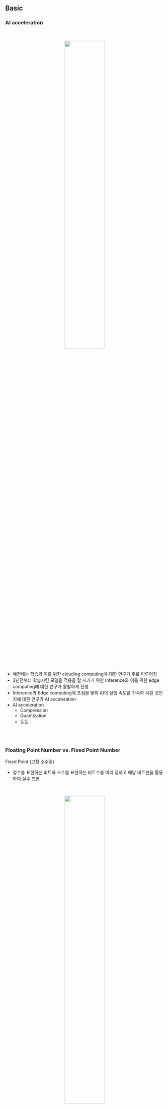 ## Basic
### AI acceleration

<br>

<p align=center><img src="./images/4/11.png" width=50%></p>

<br>


- 예전에는 학습과 이를 위한 clouding computing에 대한 연구가 주로 이루어짐
- 2년전부터 학습시킨 모델을 적용을 잘 시키기 위한 Inference와 이를 위한 edge computing에 대한 연구가 활발하게 진행
- Inference와 Edge computing에 초점을 맞춰 AI의 실행 속도를 가속화 시킬 것인지에 대한 연구가 AI acceleration
- AI acceleration
    - Compression
    - Quantization
    - 등등..

<br>
<br>

### Floating Point Number vs. Fixed Point Number
Fixed Point (고정 소수점)
-  정수를 표현하는 비트와 소수를 표현하는 비트수를 미리 정하고 해당 비트만을 활용하여 실수 표현

<br>

<p align=center><img src="./images/4/1.png" width=50%></p>

<br>

- 예시

<br>

$${7.625}_{10}={111.101}_{2}$$

<br>

<p align=center><img src="./images/4/3.png" width=50%></p>

<br>

Floating Point (부동 소수점)
- 고정 소수점 방식과 비트를 사용하는 체계가 다르며 이를 표현하는 다양한 체계 존재
    - 일반적으로 IEEE 754 방식을 많이 사용 

<br>

<p align=center><img src="./images/4/2.png" width=50%></p>

<br>

- 예시
    - 이진수 변환 : ${7.625}_{10}={111.101}_{2} $
    - 정규화 : ${1.11101}_{2}\times2^{2} $
    - Exponent : $2_{10}+127_{10} (bias)=129_{10}=10000001_{2}$
    - Mantissa : $11101_{2}$

<br>

<p align=center><img src="./images/4/4.png" width=50%></p>

<br>
<br>

### Quantization (양자화)
- 양자화 기법은 32bit floating point 기반의 학습 파라미터들을 이보다 낮은 비트 폭(비트 너비, 비트 수)로 표현하기 위해 사용
- 보통 deep learning에서 양자화는 32bit floating point 에서 8bit integer로 맵핑하는 것을 의미 

<br>

<p align=center><img src="./images/4/12.png" width=50%></p>

<br>

- 양자화를 수행하는 대상은 모델의 가중치(weight), 활성화 출력(activation), 그리고 기울기(gradient) 모두가 해당 가능
- 기울기의 경우 분포가 매우 극단적일 수 있고 양자화 오류로 인해 학습 중 파라미터의 값들이 수렴이 안되는 문제로 양자화 대상으로 크게 고려되고 있지는 않음 


Dynamic Range
-  숫자의 표현 범위를 의미

Precision / Resolution
- 범위 내에서 얼마나 세밀하게 숫자를 나눠서 표현하는지 

<br>
<br>

# A Survey of Quantization Methods for Efficient Neural Network Inference
## Ⅲ Basic Conceopts of Quantization
### A. Problem Setup and Notations

<br>
<br>

### B. Uniform Quantization

<br>
<p align=center><img src="./images/4/14.png" width=50%></p>
<br>

- NN (Neural Network)의 가중치와 활성화 출력인 floating point 값을 작은 precision 범위로 맵핑시키는 함수를 정의하는 것이 우선
- 가장 보편적인 quantization 식은 아래와 같음 

<br>

$$Q(r)=Int(r/S)-Z$$
$$Q : Quantization \ operator$$
$$r : real \ valued \ input \ (weights \ or \ activations)$$
$$S : scaling \ factor$$
$$X : integer \ zero \ point$$

<br>

- $Int$ 함수는 rounding operation을 통해 실수 값을 정수값으로 변환
    - 가장 가까운 정수의 값으로 할당 또는 truncation, ... 
- $Z$는 영점(0)을 의미하는데 실수 0에 맵핑이 되는 정수의 값


<br>

*cf*
- 논문에 나와있지는 않지만 위의 과정을 거친 후 $Clip$ 과정이 필요한 경우도 존재

<br>

$$Q(r)=Clip(Int(r/S)-Z)$$

<br>

<p align=center><img src="./images/4/5.png" width=50%></p>

<br>

- 이 방법은 **uniform quantization**
    - 실수와 정수간의 맵핑을 만들 때 각 구간, 즉 양자화 레벨을 균등하게 나눔
- 비 균등하게 나누는 방법을 **non-uniform quantization**이라고 함
- 이 방법은 양자화 된 값 $Q(r)$에서 실수값 $r$로 값을 다시 변환 가능하고 이를 **dequantization** 이라 함

<br>

$$\widetilde{r}=S\left (Q(r)+Z\right )$$

<br>

- $\widetilde{r}$ 은 rounding operation 때문에 $r$과 같지 않을 수도 있음

<br>
<br>

### C. Symmetric and Asymmetric Quantization
- Uniform quantization의 가장 중요한 요소는 scaling factor인 $S$를 선택하는 것

<br>

$$S=\frac{\beta-\alpha}{2^{b}-1}$$

$$[\alpha, \beta] : clipping \ range$$

$$b : quantization \ bit \ width$$

<br>

$$Z=-round(\frac{\alpha}{S})-2^{b-1}$$

<br>

- 가장 먼저 $[\alpha, \beta]$ 의 범위를 결정해야 하는데 이 과정을 **calibration** 이라고 하기도 함

<br>

- $[\alpha, \beta]$은 칩이 ARM인지 Intel 계열인지에 따라 다름
    - ARM : MinMax 이용
    - Intel : Histogram 이용 
- MinMax에서 $[\alpha, \beta]=[r_{min}, r_{max}]$ 이고 이는 **asymmetric quantization** 영역
    - **Asymmetric quantization**는 $-\alpha\neq\beta$ 인 경우
    - **Symmetric quantization**은 $-\alpha=\beta$ 인 경우


<br>
<p align=center><img src="./images/4/6.png" width=50%></p>
<br>

- MinMax 에시
    - FP32 -> INT8로 변환

    <br>

    <p align=center><img src="./images/4/13.png" width=50%></p>

    <br>

    - Min = -4.75, Max = 4.67

    $$S=\frac{\beta-\alpha}{2^{b}-1}=\frac{4.67-(-4.75)}{256-1}=\frac{9.42}{255}=0.037$$

    $$Z=-round(\frac{\alpha}{S})-2^{b-1}=-round(\frac{-4.75}{0.037})-2^{7}=-round(-128.38)-128=128-128=0$$

    $$Q(-3.57)=Int(-3.57/0.037)-0=-96$$

<br>

- MinMax를 이용하여 symmetric quantization 적용 가능
    - $-\alpha=\beta=\max(\left| r_{max}\right|, \left| r_{min}\right|)$ 
- Asymmetric quantization은 symmetric 과 비교하여 더 타이트한 clipping range를 가지게 됨
- 이는 양자화하고자 하는 가중치나 activation들이 불균형 할 때 중요함
    - activation ReLU를 통과한 값은 언제나 양수의 값을 가짐 
- 하지만 $Z=0$가 되므로 symmetric을 이용할 때는 식이 간단해 질 수 있음

<br>

$$Q(r)=Int(\frac{r}{S})$$

<br>

- Scaling factor를 결정하는 2가지 선택
    - **Full range** 
        - floor rounding mode : $S=\frac{2max(|r|)}{2^{n}-1}$
        - INT8 range  : $[-128, 127]$

    - **Restricted range**
        - $S=\frac{max(|r)}{2^{n-1}-1}$
        - INT8 range : $[-127, 127]$

- Full range가 더 정확

<br>

- Symmetric quantization가 실제로 더 많이 사용됨
    - $Z=0$이 되어서 추론하는 동안 계산 비용이 줄어듦
    - 더 직관적으로 적용이 가능

<br>

- MinMax를 이용하여 symmetric, asymmetric quantization을 진행하는 것은 매우 많이 사용하는 방법
- 하지만 이는 데이터의 이상치에 매우 민감
    - 불필요하게 범위를 늘리고 그 결과로 quantization의 resolution이 감소
- 이를 해결할 방법은 MinMax 대신 percentile을 사용하는 것 
    - 즉, 가장 큰 수 대신 i번째로 큰/작은 수를 $\beta, \alpha$ 로 사용 
- 또는 실수 값과 양자화된 값 사이의 information loss 등의 KL divergence를 최소화하는 $\alpha$와 $\beta$를 선택하는 방법 이용

<br>

**Summary (Symmetric vs Asymmetric Quantization)**
- Symmetric quantization은 symmetric range를 사용하여 clipping 분할
- $Z=0$ 이기 때문에 쉽게 계산과 적용 가능
- 범위가 왜곡되거나 symmetric 하지 않은 경우에서는 좋은 성능을 내지 못함
- 이런 경우에는 asymmetric quantization 사용


<br>
<br>

### D. Range Calibration Algorithms : Static vs Dynamic Quantization
- Quantization 방법을 나누는 다른 방법은 **언제** clipping range를 결정하는지
    - **Static quantization**
        - 모델의 가중치와 활성화 출력 모두 양자화 사전에 진행
        - 즉, clipping range가 사전에 미리 계산이 되어있고 추론 시에 고정된 값으로 사용되는 방법
        - 샘플 입력 데이터를 준비하여 clipping range를 정함
    - **Dynamic quantization**
        - 모델의 가중치값들은 pretrained 되어 정해진 값
        - 모델의 가중치에 대해서만 양자화 진행
        - 활성화 출력은 추론할 때 동적으로 양자화
            - 활성화 출력은 메모리에 32bit floating point로 read, write
            - 추론할 때
- 이 range는 가중치에 대해서는 정적으로 계산이 되고 파라미터들은 추론하는 동안 보통 고정됨

<br>



<br>

- Dynamic quantization에서 런타임동안 각 activation map의 clipping range는 
- 이 방식은 실시간 신호 통계의 계산이 필요하며 이는 매우 큰 오버헤드를 가짐 
- 하지만 dynamic quantization은 각 input마다 정확한 signal range를 계산하므로 더 높은 정확도를

<br>

- d이

<br>

**Summary (Dynamic vs Static Quantization)**
- Dynamic quantization은 동적으로 각 activation의 clipping range를 계산하여 대체로 높은 정확도를 얻음
- 하지만 신호를 동적으로 계산하는 것은 매우 비용이 비싸기 때문에 주로 clipping range가 모든 입력에서 고정된 static quantization을 사용 

<br>
<br>

### E. Quantization Granularity
- 대부분의 computer vision에서, 하나의 layer로 들어가는 activation input은 많은 다양한 필터들과 convolution 연산을 진행

<br>

<p align=center><img src="./images/4/7.png" width=30%></p>

<br>

- 각 convolution filter 다른 범위의 값들을 가지고 있음
- 가중치 (weights)에 대해 clipping 범위를 계산을 어느 세부 수준에서 계산할 것인가에 대하여 quantization 방법을 나눌 수 있음
    - **Layerwise Quantization** 
    - **Groupwise Quantization**

<br>

<p align=center><img src="./images/4/8.png" width=50%></p>

<br>

#### a) Layerwise Quantization
- 한 layer의 모든 convolution filter들의 가중치를 고려하여 clipping range를 고려
- 한 layer의 모든 filter들에 같은 clipping range 적용
- 이 방법은 적용하기에는 매우 쉽지만, 각 filter들의 분포가 다양하기 때문에 정확도가 높지 않음
- 한 convolution filter가 상대적으로 작은 범위의 파라미터를 가진다면, quantization resolution을 손실 할 수 있음 (다른 filter는 상대적으로 큰 값을 가짐)

<br>

#### b) Groupwise Quantization
- 한 layer 안에서 여러 개의 서로 다른 channel들을 그룹화하여 clipping range를 계산 가능 
- 이 방법은 하나의 convolution/activation에 걸쳐 파라미터의 분포가 많이 달라지는 경우에 유용
- 하지만 다른 scaling factor를 계산해야 한다는 단점 존재

<br>

#### c) Channelwise Quantization
- 보편적으로 가장 많이 사용하는 방법
- 다른 채널들에 독립적으로 각 convolution filter가 고정된 clipping range를 가짐
    - 즉, 각 channel이 섬세한 scaling factor를 가지게 됨
- 이로 인해 quantization resolution이 더 좋아지고 높은 정확도 얻는 것이 가능

<br>

#### d) Sub-channelwise Quantization
- 이전 방법들은 convolution 또는 fully-connected layer의 파라미터들의 그룹 단위로 clipping range가 정해짐
- 하나의 convolution 이나 fully-connected layer들을 처리할 때 다른 scaling factor들을 고려해야하므로 상당한 오버헤드 존재
- 그러므로 groupwise 가 quantization resolution과 computation overhead 사이의 좋은 타협점을 제시함

<br>

**Summary(Quantization Granularity)**
- Channelwise Quantization는 convolution filter에 가장 많이 사용되는 표준 방법
- 이는 각 convolution filter 마다 다른 clipping range를 가지는데 이 때 발생하는 overhead는 무시할 만 함
- Sub-channelwise quantization은 상당히 많은 overhead가 발생하기 때문에 이는 표준의 방법이라고 볼 수 없음 

<br>


#### F. Non-Uniform Quantization

<br>

<p align=center><img src="./images/4/5.png" width=50%></p>

<br>

- Quantization step이나 quantization level이 균등하지 않게 존재



<br>

$$Q(r)=X_{i}, \ \  if \ r \in [\Delta_{i}, \Delta_{i+1})$$

$$r : 실수$$

$$X_{i} : discrete\ quantization \ level$$

$$\Delta_{i} : quantization \ steps$$

$$Q : quantizer$$

<br>

- $X_{i}$와 $\Delta_{i}$ 둘 다 일정하지 않은 간격으로 존재

<br>

- Non-uniform quantization은 고정된 bit 길이에서 더 좋은 정확도를 얻음 
    - 중요한 가치가 있는 영역에 집중하거나 적절한 동적 범위를 찾아 더 좋은 분포를 찾게 해줌 
- 전형적인 규칙기반의 non-uniform quantization은 logarithmic 분포를 이용 
    - Quantization step과 level이 선형적이 아닌 지수적으로 증가 
- 또다른 방법은 binary-code-base quantization  


**Summary (Uniform vs Non-uniform Quantization)**
- 일반적으로 non-uniform quantizatoin이 많은 신호 정보를 알 수 있음 
- 하지만 non-uniform quantization을 GPU와 CPU와 같은 하드웨어에 효과적으로 적용 할 수 없음
- Uniform quantization이 간단하고 효과적으로 하드웨어에 맵핑되기 때문에 현재 훨씬 더 잘 사용됨

<br>

#### G.Fine-tuning Method
- NN의 파라미터들을 quantization 한 후 조정한는 경우도 존재
    - **QAT(Quantization Aware Training)**
        - 모델 재학습
    - **PTQ(Post-Training Quantization)**
        - 모델 재학습 없음

<br>

<p align=center><img src="./images/4/9.png" width=50%></p>

<br>

**1) Quantization-Aware Training**
- 학습된 모델이 있을 때, 양자화를 시키면 학습된 모델의 파라미터에 변화가 생길 수 있음 
- 그러면 floating point precision으로 학습된 모델이 수렴되었을 때의 결과와 달라질 수 있음
- 즉, floating point precision으로 최적으로 학습한 결과보다 양자화를 한 경우 성능이 떨어질 수 있음
- 이 문제점은 양자화된 NN의 파라미터들을 재학습하며 loss를 줄여주면 됨
- 그 중 가장 유명한 방법은 QAT(Quantization-Aware Training)
- Floating point에서 양자화 한 모델에 forward, backward pass가 진행
- 모델의 parameter는 각 기울기 업데이트 후에 양자화 
- 특히 가중치 업데이트가 부동 소수점 정밀도로 수행된 후 projection을 수행하는 것이 중요
    - 양자회된 precision으로 기울기를 계속 구하다보면 기울기가 0이 되거나 높은 error를 가지게 됨

<br>


- Backpropagation을 진행할 때 가장 중요한 문제는 어떻게 미분 불가능한 양자화 함수를 처리할 것인지
    - 양자화를 거치면, 대부분의 기울기가 0을 가지게 됨
- 이 문제를 해결하기 위해 기울기를 근사화하는 방법을 사용하는데 가장 보편적으로 사용하는 함수가 STE (Straight Through Estimator)
- STE는 밑의 그림처럼 roudning 연산을 무시하고 identity function으로 근사화

<br>

<p align=center><img src="./images/4/10.png" width=50%></p>

<br>

- STE를 주로 사용하지만 대신하는 다른 방식 존재
    - Stochastic neuron, combinatorial optimization, target propagation, Gumbel softmax를 이용하는 방법 등
- Non-STE 방식
    - 가중치를 양자화하기 위해 regularization operator 사용
        - 미분 불가능한 quantiation 연산자 제거
    - ProQuant
        - 양자화 공식에서 rounding 연산자 제거하고 W-shape라는 non-smooth regularization 함수를 이용하여 가중치를 양자화
    - AdaRound, 
    - 등등..
- 많은 연구들이 진행되고 있지만 많은 튜닝 과정이 필요하므로 아직까지 STE가 가장 많이 보편적으로 사용되는 방법

<br>

- QAT 동안 양자화 파라미터들을 효과적으로 학습하는 방법 존재
- PACT
    - Uniform Quantization을 하는 동안 활성화 출력의 clipping range를 학습
- QIT
    - Non-uniform quantization 설정을 확장하며 양자화 레벨과 스텝을 학습 가능
- LSQ
    - QAT를 진행하는 동안 ReLU와 같은 non-negative 활성화 함수의 scaling factor를 학습하기 위한 새로운 기울기 측정법
- LSQ+
    - LSQ의 아이디어를 swish, h-swish와 이 음수의 값을 만드는 활성화 함수에도 사용할 수 있도록 일반화 한 방법

<br>

**Summary (QAT)**
- QAT는 STE의 근사화가 꼼꼼하게 이뤄지지 않지만 잘 작동을 함
- 하지만 QAT의 가장 큰 단점은 NN 모델을 재학습시키는데 드는 계산 비용
- 양자화를 적용하기 전의 정확도를 얻기 위해서는 수백번의 epoch를 반복해야 함
- 만약 양자화 된 모델이 긴 기간동안 사용되고, 효율성과 정확도가 중요하다면 QAT를 수행하는 가치가 있지만 모든 모델이 그런 것은 아님

<br>

**2) Post-Training Quantization**
- 계산 비용이 비싼 QAT 대안으로 사용할 수 있는 방법은 PTQ (Post-Training Quantization)
- PTQ는 fine-tuning 없이 가중치를 조절하는 방법
- PTQ의 계산에 대한 오버헤드는 아주 작거나 무시할만함
- 재학습을 하기 위해 충분히 많은 학습 데이터가 필요한 QAT와 다르게, PTQ는 데이터가 제한되어있거나 라벨링이 되지 않은 경우에 사용 가능
- 하지만 QAT에 비하면 낮은 정확도를 가짐
    - 특히 low-precision으로 양자화를 진행하는 경우

<br>

- PTQ의 정확도를 개선하기 위하여 다양한 방법들이 제시
    - 양자화 후 가중치의 평균과 분산의 내재된 편향을 관찰하고 편향된 값을 보정하는 방법
    - 서로 다른 layer 또는 channel의 가중치의 범위 (활성화 출력의 범위) 등을 동일하게 만들어 양자화 오류를 줄이는 방법
    - ACIQ
        - 분석적으로 PTQ를 위한 최적의 clippinjg range와 channel-wise bitwidth를 설정
        - 이 방법은 정확도가 감소하는 문제는 해결했지만, channel-wise quantization은 하드웨어에 효과적으로 적용하기 어려움
    - OMSE
        - 활성화에 channel-wise quantization을 제거
        - 양자화 된 tensor값과 floating point tensor 값 사이의 L2 distance를 최적화하면서 PTQ를 수행하는 방법 제시
    - 그 외 다양한 방법존재

<br>

**Summary (PTQ)**
- PTQ는 모든 가중치과 활성화 출력에 대한 양자화 파라미터들이 재학습 없이 결정 
- 하지만 QAT와 비교하면 낮은 정확도 획득

<br>

**3) Zero-shot Quantization**
- 양자화 후 정확도가 떨어지는 것을 최소화하려면 학습 데이터 중 일부를 사용해야 함
1. 활성화의 범위를 알아야 함 
    - Clipping range와 scaling factor를 결정하기 위해, 즉 calibration 하기 위해 
2. 양자화된 모델은 모델의 파라미터를 결정하고 정확도가 떨어지는 것을 막기 위해 재학습이 필요할 수 있음
- 하지만 많은 경우 양자화를 진행하는 도중에 학습 데이터에 접근하는 것은 불가능
    - 학습 데이터의 크기가 매우 커서 배포할 수 없거나, 보안과 사생활 문제로 독점적이거나 민감하기 때문
- 이 문제를 해결하기 위해서 zero-shot quantization 제시
- ZSQ는 finetuning의 여부에 따라 2단게로 나뉨
    - **Level 1 : ZSQ + PTQ**
        - 데이터 없음 + finetuning 안함
    - **Level 2 : ZSQ + QAT**
        - 데이터 없음 + finetuning 필요
- Level 1
    - Finetuning이 필요하지 않기 때문에 빠르고 쉽게 양자화 가능
    - Finetuning은 보통 시간이 오래 걸리고, 적절한 hyperparameter를 찾는 과정이 필요
- Level 2
    - Finetuning의 과정을 거치기 때문에 더 높은 정확도를 얻을 수 있음 
    - 하지만 이 방법은 선형 활성화 함수의 scale-equivariance 라는 특징을 기반으로 하기 때문에 비선형 활성화 함수를 사용하는 모델에 적용하면 성능이 떨어짐


<br>

- ZSQ의 연구 방향 중 하나는 pre-trained 된 모델이 학습 할 때 사용하는 실제 데이터와 유사한 가상 데이터를 생성하는 것
- 생성된 데이터는 calibration을 하거나 경량화 된 모델을 finetuning할 때 사용됨
- 초기에는 가상 데이터를 생성할 때 GAN 이용
    - 모델의 최종 output을 이용하여 데이터가 생성되므로 중간 계층의 활성화 출력의 분포와 같은 내부 통계에 대한 정보를 포함하지 못함
    - 실제 데이터의 분포를 적절하게 만들 수 없음
- Batch 정규화에 저장된 통계 사용하는 방법 사용

<br>

**Summary (ZSQ)**
- 전체 양자화 과정에서 학습/검증 데이터를 사용하지 않고 이루어짐
- 머신 러닝 서비스를 제공하는데 고객의 데이터에 접근할 필요 없이 배포할 때 필요
- 학습 데이터에 대한 사용이 조안 또는 개인 정보 보호 문제 때문에 힘들 때 필요

#### H. Stochastic Quantization
- 가중치의 변화가 아주 작으면 가중치를 업데이트 시키는 경우 rounding 연산 때문에 가중치가 변하지 않는 현상 발생 

<br>

$$
Int(x)=\left\{\begin{matrix}
 \left \lfloor x\right \rfloor \ \ \  with \ probability \ \ \left \lceil x\right \rceil-x
 \\ \left \lceil x\right \rceil  \ \ \  with \ probability \ \ x-\left \lfloor x \right \rfloor
\end{matrix}\right.
$$

<br>

- $Int$ 연산자를 위와 같이 정의한다면 binary quantization에서는 사용 할 수 없음 

<br>

$$
Binary(x)=\left\{\begin{matrix}
 -1 \ \ \  with \ probability \ \ 1-\sigma(x)
 \\ +1  \ \ \  with \ probability \ \ \sigma(x)
\end{matrix}\right.
$$

<br>

- 최근 QuantNoise라는 새로운 방법도 적용 

<br>

## Ⅳ Advanced Concept : Quantization below 8 bits 
### A. Simulated and Integer-only Quantization
- 딥러닝 양자화에는 크게 2가지 접근법 존재
    - **Simulated quantization (fake quantization)**
    - **Integer-only quantization (fixed-point quantization)**

<br>
<p align=center><img src="./images/4/15.png" width=70%></p>
<br>

- Simulated quantization
    - 양자화 된 모델의 파라미터는 low-precision으로 저장이 되지만 연산 (matrix multiplication, convolution) 은 floating-point으로 수행
    - 양자화 된 파라미터들은 floating-point로 연산하기 전 역양자화 과정이 필요
    - Simulated quantization을 이용해서 빠르고 효과적인 low-precision의 장점을 충분히 이용할 수 없음
- Integer-only quantization
    - 모든 연산은 low-precision 정수로 수행
    - 어떤 파라미터와 활성화 출력도 역양자화 할 필요 없음

<br>
<p align=center><img src="./images/4/16.png" width=70%></p>
<br>

- 성능이 좋은 integer-only quantization은 batch normalize를 그 전의 layer와 fusion 시킴
    - integer-only 연산의 batch normalization을 이용한 resiaul network 학습을 위해 제시

<br>

*cf*
- Model fusion
    - 모델의 각 기능을 수행하는 layer를 하나로 합치는 과정 
    - (Conv, BatchNorm), (Conv, ReLU), (BatchNorm, Conv, ReLU) 등의 fusion 존재

    <br>
    <p align=center><img src="./images/4/17.png" width=40%></p>
    <br>

<br>

- Dyadic quantization 
    - inter-only quantization의 종류
    - Scaling factor가 2의 거듭제곱으로 구성
    - Dyadic rational 구성
        - 분자가 정수, 분모가 2의 거듭 제곱으로 구성
    - 그 결과 나눗셈없이 정수 덧셈, 곱셈 그리고 비트 시프트 연산으로만 모든 계산 수행

<br>

**Summary (Simulated vs Integer-only Quantization)**
- 일반적으로 integer-only와 dyadic quantization이 simulated/fake quantization 보다 훨씬 이상적
    - Integer-only quantization은 lower precision을 연산에 사용하고 fake quantization은 연산을 실수로 수행
- Fake quantization은 연산에 국한된 문제보다 추천 시스템 같이 대역폭에 국한된 문제에 대 효과가 좋음 
    - 이 문제의 병목현상은 메모리 공간과 메모리에서 파라미터들을 로드하는 비용

<br>
<br>

### B. Mixed-Precision Quantization
- Lower precision 양자화를 하면 하드웨어 성능이 향상
- 모델을 균일하게 매우 작은 bit로 양자화하면 정확도가 매우 떨어짐
- 이를 해결하기 위해 mixed-precision quantization 사용 

<br>

- 각 layer가 다른 수의 bit precision으로 양자화

<br>
<p align=center><img src="./images/4/18.png" width=70%></p>
<br>

- 이 방법은 비트 셋팅을 위한 탐색 공간이 layer가 증가할 때마다 기하급수적으로 증가한다는 문제

<br>

- Mixed-precision quantization의 각 layer의 비트 수를 정하는 것은 탐색 문제
    - 다양한 조합에 대한 탐색이 필요
- Reinforcement learning, NAS(Neural Architecture Search) 등의 방법 이용
- 이런 탐색적인 방법은 계산량이 너무 많고, hyper-parameter의 값에 영향을 크게 받음

<br>

- 다른 방식은 주기적인 함수 정규화을 이용하여 mixed-precision 모델 학습 
    - 각 layer 별 비트 폭을 학습하는 동안 각 모델의 layer와 정확도를 관점으로 한 다양한 중요도를 자동으로 구별

<br>

- 위의 두 방식과 다른 HAWQ 존재
    - 2차 미분 연산자를 이용하여 양자화가 각 layer에 미치는 민감도를 측정할 수 있고 이를 바탕으로 비트 폭 결정

<br>
<br>

**Summary (Mixed-precision Quantization)**
- Mixed-precision quantization은 low-precision에 대하여 효과적이고 하드웨어 효율적
- NN의 각 layer들은 양자화에 대하여 민감한지 민감하지 않은지 그룹화하고 이를 기준으로 각 layer를 양자화 할 bit 수 결정
- 정확도의 감소를 최소화 가능, 적은 bit 수를 사용하여 메모리 저장 공간과 속도에 대한 이점도 획득 가능

<br>
<br>

### C. Hardware Aware Quantization
- 양자화의 목표 중 하나는 추론 실행속도를 빠르게 하는 것 
- 모든 하드웨어가 양자화 된 layer/연산에 대하여 똑같이 속도를 증가시켜주는 것은 아님
- 사실 양자화는 하드웨어 의존적

<br>

- 최적의 양자화를 하기 위해서는 하드웨어 요소들도 고려해야하고 실제로 하드웨어에서 실험해보는 실증적인 연구 필요


<br>
<br>

### D. Distillation-Assisted Quantization
- 양자화 된 모델의 정확도를 높이기 위해 model distillation 이용
- QAT를 할 때 적용

<br>

- Knowledge Distillation (지식 증류 기법)
    - 학습이 잘 된 큰 모델의 예측은 정답을 매우 잘 맞추면서 클래스 간의 관계를 잘 설명
        - MNIST 데이터셋에서 2가 정답일 때 3과 7 또한 적지 않은 확률로 나오는데 이는 2, 3, 7이 서로 관련이 크다는 것을 의미
        - 즉, 학습이 잘 된 모델의 결과를 사용하는 것은 의미 있고 그렇게 학습하는 것을 Knowledge Distillation
    - 즉, 딥러닝에서 큰 모델 (Teacher)로 부터 증류한 지식을 작은 모델 (Student) 네트워크로 transfer 하는 과정

    <br>

- 정답 label
    - 개 이미지 label

<br>
<p align=center><img src="./images/4/19.png" width=50%></p>
<br>

- 예측 값에 softmax 함수를 취한 label
    
    <br>

    $$p_{i}=\frac{exp{z_{i}}}{\sum_{j}{exp{z_{j}}}}$$ 


    <br>
    <p align=center><img src="./images/4/20.png" width=50%></p>
    <br>

    - 모델에 개의 이미지를 넣었을 때 나오는 출력값
    - 가장 높은 확률로 개라고 예측
    - 개를 제외한 고양이와 소, 차 등의 확률을 보면 이 이미지는 개이지만 고양이과 가장 유사하고 차와는 가장 유사하지 않음
    - 하지만 값이 너무 작아 모델에 반영하게 쉽지 않음 

<br>

- 출력값 분포를 soft 하게 만드는 경우
    - 위의 출력값을 soft하게 만들면 이 값들이 모델이 가진 지식
    
    <br>

    $$p_{i}=\frac{exp{\frac{z_{i}}{T}}}{\sum_{j}{exp{\frac{z_{j}}{T}}}}$$ 

    <br>

    <p align=center><img src="./images/4/21.png" width=50%></p>

    <br>

    - 기존의 softmax와 다른 점은 $T$ 라는 값
    - $T$ 는 온도라는 hyper-parameter
        - 이 값이 커지면 값이 soft 해지고, 작아지면 값이 hard 해짐

- 학습
    - Teacher 모델을 학습 한 후 Student 모델 학습

    <br>
    <p align=center><img src="./images/4/22.png" width=70%></p>
    <br>

    $$L=\alpha H(y,\sigma(z_{s}))+\beta H(\sigma(z_{t},T),\sigma(z_{s},T))$$
    $$\alpha, \beta: hyper-parameter$$
    $$y:ground\ truth\ class\ label$$
    $$H:cross-entropy\ loss\ function$$
    $$z_{s},z_{t}:result from student/teacher model$$
    $$\sigma:softmax$$
    $$T: temperature$$


<br>
<br>


### E. Extreme Quantization
- Binarization(이진화)은 1bit로 양자화하여 최대 32배 메모리 사용을 줄이는 방법 
- Binary(1 bit), ternary(2 bit)로 양자화하게되면 계산이 효율적
- 하지만 단순하게 1bit로 이진화하는 것은 정확도의 감소가 큼

<br>

- 이를 해결하기 위해 다양한 방법이 제시됨
- BinaryConnect
    - 가중치의 값을 {-1, +1} 값으로 제한시키는 방법
    - Forward 시, 가중치 값이 0이상이면 +1 그 미만이면 1로 이진화 수행
    - Backward 시, 미분 가능하지 않으므로 STE로 근사화 시켜 계산 
- BNN (Binarized NN)
    - 가중치 뿐만이 아니라 활성화 출력 모두 이진화하는 방법
    - 모델 크기의 축소뿐만이 아니라 행렬 곱셈 연산을 비트열 연산으로 대체할 수 있는 이점 존재  
        - 이 때의 비트열 연산은 XNOR 연산과 bitcount 연산
        - 두 비트열에 대한 XNOR 연산 후 1의 개수를 계산하는 것으로 이진화된 두 비트 벡터에 대한 행렬 곱셈 연산이 가능
- BWN (Binary Weight Network), XOR-Net
    - Scale factor ($\alpha$) 를 도입하여 정확도 손실 개선
    - {-1, 1} 대신 {$-\alpha, \alpha$} 를 이용
    - $\alpha$ 의 값은 실제 실수값의 가중치와 이진화된 가중치의 차이를 가장 작게 하는 값으로 함

    <br>

    $$\alpha, B=argmin{||W-\alpha B||}^2$$
    $$W\approx \alpha B $$

<br>

- 이진화 기법으로 양자화를 수행하는데 많은 가중치의 값들이 0임을 확인
- 가중치와 활성화 출력의 값을 {-1, 0, 1}로 제한하는 ternarization (삼진화) 제시
- 이진화와 마친가지로 추론 속도를 급격하게 줄이고 계산의 비용도 줄임
- TBN (Ternary-Binary Netwrok)
    - 네트워크의 가중치는 이진화를 하고 활성화 출력은 삼진화를 진행하여 정확도와 계산 효율이 가장 최적이 되도록 함

<br>

- 단순하게 이진화와 삼진화를 진행하는 것은 정확도가 심각하게 떨어질 수 있으며, 복잡한 분류 문제에는 적용하기 어려움
- 정확도가 떨어지는 문제를 해결하기 위한 여러 갈래의 방법 존재

<br>

#### a) Quantization Error Minimization
- 실제 값과 양자화된 값 사이의 양자화 오류를 줄이는 방법
- HORQ, ABC-Net
    - 실제 가중치 값을 표현하기 위해 하나가 아닌 여러개의 이진화 값들을 선형으로 연결

    <br>

    $$W\approx \alpha_{1} B_{1}+...+ \alpha_{M} B_{M}$$

    <br>

 
#### b) Improved Loss Function
- 손실 함수를 선택하는 것
- 이진/삼진화에 대한 영향을 손실에 반영 

<br>

#### c) Improved Training Model
- BNN+
    - STE 문제를 해결하고 이를 근사화 하는방법
- Bi-Real Net
    - 활성화 함수의 종류를 바꿈
    - STE를 개선하여 가중치 미분 연산 시에 실제 가중치의 크기까지 고려
- DoReFa-Net
    - 기울기도 양자화하야 학습 속도를 개선하는 방법

<br>

**Summary (Extreme Quantization)**
- 적은 bit 수로 양자화하는 것은 매우 중요하고 유망한 연구
- 하지만 존재하는 방법들은 하이퍼 파라미터의 조합의 값을 잘 선택하지 않으면 정확도가 떨어지는 단점 존재
- 하지만 정확도가 많이 중요한 요소가 아니라면 적용 가능 


<br>
<br>

### F. Vector Quantization
- 가중치를 k-means clustering 을 활용하여 몇 개의 중심점 (centroids)로 압축하는 방법
- Pruning과 huffman coding을 이용하여 모델 사이즈를 추가로 많이 압축 가능
    - Deep Compression 논문 참고

